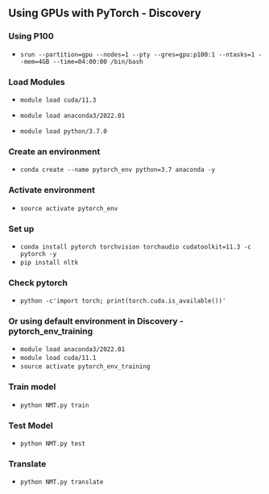 ## Using GPUs with PyTorch - Discovery

### Using P100
- `srun --partition=gpu --nodes=1 --pty --gres=gpu:p100:1 --ntasks=1 --mem=4GB --time=04:00:00 /bin/bash`


### Load Modules
- `module load cuda/11.3`

- `module load anaconda3/2022.01`

- `module load python/3.7.0`
  
### Create an environment
- `conda create --name pytorch_env python=3.7 anaconda -y`


### Activate environment
- `source activate pytorch_env`

### Set up
- `conda install pytorch torchvision torchaudio cudatoolkit=11.3 -c pytorch -y`
-  `pip install nltk`

### Check pytorch
- `python -c'import torch; print(torch.cuda.is_available())'`

### Or using default environment in Discovery -pytorch_env_training
- `module load anaconda3/2022.01`
- `module load cuda/11.1`
- `source activate pytorch_env_training`

### Train model
- `python NMT.py train`

### Test Model
- `python NMT.py test`

### Translate
- `python NMT.py translate`